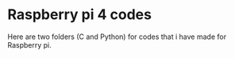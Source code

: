 # Raspberry pi 4 codes
Here are two folders (C and Python) for codes that i have made for Raspberry pi.
